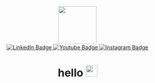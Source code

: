 <div id="header" align="center">
  <img src="https://i.giphy.com/media/v1.Y2lkPTc5MGI3NjExNW16YWc5aXF4OGZpY2x6Zjlycno0enFicDB1OGQwcWE2dWM4ZG9tciZlcD12MV9pbnRlcm5hbF9naWZfYnlfaWQmY3Q9Zw/Dzv7JShHYPDP2/giphy.gif" width="100"/>
</div>

<div id="badges" align="center">
  <a href="https://www.linkedin.com/in/muskanas78">
    <img src="https://img.shields.io/badge/LinkedIn-blue?style=for-the-badge&logo=linkedin&logoColor=white" alt="LinkedIn Badge"/>
  </a>
  <a href="https://www.youtube.com/@muskanas78">
    <img src="https://img.shields.io/badge/YouTube-red?style=for-the-badge&logo=youtube&logoColor=white" alt="Youtube Badge"/>
  </a>
  <a href="https://www.instagram.com/@muskanas78">
    <img src="https://img.shields.io/badge/Instagram-maroon?style=for-the-badge&logo=instagram&logoColor=white" alt="Instagram Badge"/>
  </a>
</div>

<div align="center">
  <img src="https://komarev.com/ghpvc/?username=muskanas78&style=flat-square&color=blue" alt=""/>
  <h1>
  hello
  <img src="https://media.giphy.com/media/hvRJCLFzcasrR4ia7z/giphy.gif" width="30px"/>
</h1>
</div>
